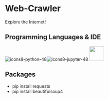 # Web-Crawler
Explore the Internet!


## Programming Languages & IDE

![icons8-python-48](https://user-images.githubusercontent.com/65143821/143678250-25d1ab7f-d498-4e82-b941-0dfdd7437465.png)![icons8-jupyter-48](https://user-images.githubusercontent.com/65143821/143678239-d1967a30-d6aa-42c0-bf95-1d95e4310b59.png) <img src="https://cdn.jsdelivr.net/gh/devicons/devicon/icons/pandas/pandas-original-wordmark.svg" width="48px" height="48px" />

## Packages
- pip install requests
- pip install beautifulsoup4
